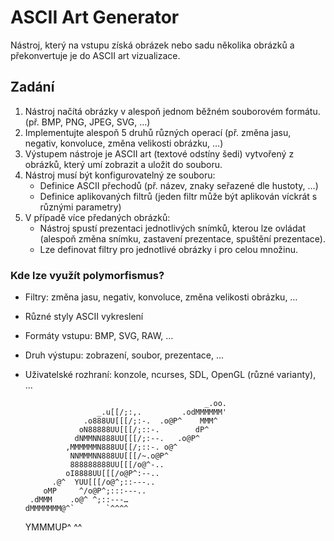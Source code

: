 # ASCII Art Generator

Nástroj, který na vstupu získá obrázek nebo sadu několika obrázků a překonvertuje je do ASCII art vizualizace.

## Zadání

1) Nástroj načítá obrázky v alespoň jednom běžném souborovém formátu. (př. BMP, PNG, JPEG, SVG, …)
2) Implementujte alespoň 5 druhů různých operací (př. změna jasu, negativ, konvoluce, změna velikosti obrázku, …)
3) Výstupem nástroje je ASCII art (textové odstíny šedi) vytvořený z obrázků, který umí zobrazit a uložit do souboru.
4) Nástroj musí být konfigurovatelný ze souboru:
    - Definice ASCII přechodů (př. název, znaky seřazené dle hustoty, …)
    - Definice aplikovaných filtrů (jeden filtr může být aplikován víckrát s různými parametry)
5) V případě více předaných obrázků:
    - Nástroj spustí prezentaci jednotlivých snímků, kterou lze ovládat (alespoň změna snímku, zastavení prezentace, spuštění prezentace).
    - Lze definovat filtry pro jednotlivé obrázky i pro celou množinu.

### Kde lze využít polymorfismus?

- Filtry: změna jasu, negativ, konvoluce, změna velikosti obrázku, …
- Různé styly ASCII vykreslení
- Formáty vstupu: BMP, SVG, RAW, …
- Druh výstupu: zobrazení, soubor, prezentace, …
- Uživatelské rozhraní: konzole, ncurses, SDL, OpenGL (různé varianty), …


                                              _.oo.
                      _.u[[/;:,.         .odMMMMMM'
                   .o888UU[[[/;:-.  .o@P^    MMM^
                  oN88888UU[[[/;::-.        dP^
                 dNMMNN888UU[[[/;:--.   .o@P^
               ,MMMMMMN888UU[[/;::-. o@^
                NNMMMNN888UU[[[/~.o@P^
                888888888UU[[[/o@^-..
               oI8888UU[[[/o@P^:--..
            .@^  YUU[[[/o@^;::---..
          oMP     ^/o@P^;:::---..
       .dMMM    .o@^ ^;::---…
      dMMMMMMM@^`       `^^^^
     YMMMUP^
      ^^

